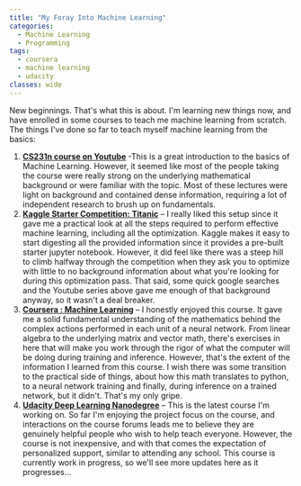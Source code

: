 ```yaml
---
title: "My Foray Into Machine Learning"
categories:
  - Machine Learning
  - Programming
tags:
  - coursera
  - machine learning
  - udacity
classes: wide
---
```


New beginnings. That's what this is about. I'm learning new things now, and have enrolled in some courses to teach me machine learning from scratch. The things I've done so far to teach myself machine learning from the basics:

1. [__CS231n course on Youtube__](https://www.youtube.com/playlist?list=PL3FW7Lu3i5JvHM8ljYj-zLfQRF3EO8sYv) -This is a great introduction to the basics of Machine Learning. However, it seemed like most of the people taking the course were really strong on the underlying mathematical background or were familiar with the topic. Most of these lectures were light on background and contained dense information, requiring a lot of independent research to brush up on fundamentals. 
1. [__Kaggle Starter Competition: Titanic__](https://www.kaggle.com/c/titanic) – I really liked this setup since it gave me a practical look at all the steps required to perform effective machine learning, including all the optimization. Kaggle makes it easy to start digesting all the provided information since it provides a pre-built starter jupyter notebook. However, it did feel like there was a steep hill to climb halfway through the competition when they ask you to optimize with little to no background information about what you're looking for during this optimization pass. That said, some quick google searches and the Youtube series above gave me enough of that background anyway, so it wasn't a deal breaker.
1. [__Coursera : Machine Learning__](https://www.coursera.org/learn/machine-learning/) – I honestly enjoyed this course. It gave me a solid fundamental understanding of the mathematics behind the complex actions performed in each unit of a neural network. From linear algebra to the underlying matrix and vector math, there's exercises in here that will make you work through the rigor of what the computer will be doing during training and inference. However, that's the extent of the information I learned from this course. I wish there was some transition to the practical side of things, about how this math translates to python, to a neural network training and finally, during inference on a trained network, but it didn't. That's my only gripe.
1. [__Udacity Deep Learning Nanodegree__](http://udacity.com/nanodegrees/nd101/) – This is the latest course I'm working on. So far I'm enjoying the project focus on the course, and interactions on the course forums leads me to believe they are genuinely helpful people who wish to help teach everyone. However, the course is not inexpensive, and with that comes the expectation of personalized support, similar to attending any school. This course is currently work in progress, so we'll see more updates here as it progresses… 